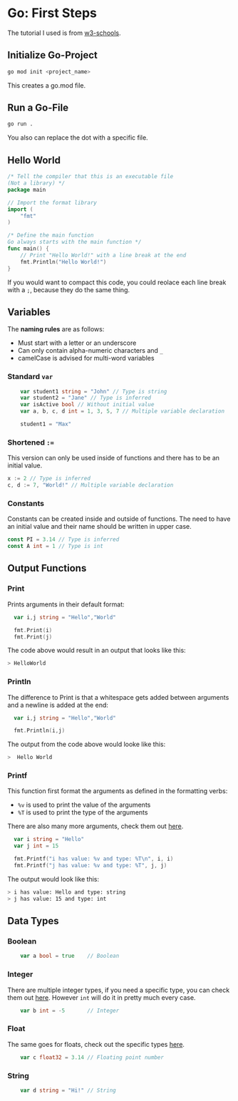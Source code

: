 # Go: First Steps
The tutorial I used is from [w3-schools](https://www.w3schools.com/go/index.php).
## Initialize Go-Project
```sh
go mod init <project_name>
```
This creates a go.mod file.
## Run a Go-File
```sh
go run .
```
You also can replace the dot with a specific file.
## Hello World
```go
/* Tell the compiler that this is an executable file
(Not a library) */
package main

// Import the format library
import (
	"fmt"
)

/* Define the main function
Go always starts with the main function */
func main() {
    // Print "Hello World!" with a line break at the end
	fmt.Println("Hello World!")
}
```
If you would want to compact this code, you could reolace each line break with a `;`, because they do the same thing.
## Variables
The **naming rules** are as follows: 
- Must start with a letter or an underscore
- Can only contain alpha-numeric characters and `_`
- camelCase is advised for multi-word variables
### Standard `var`
```go
  	var student1 string = "John" // Type is string
  	var student2 = "Jane" // Type is inferred
	var isActive bool // Without initial value
	var a, b, c, d int = 1, 3, 5, 7	// Multiple variable declaration

	student1 = "Max"
```
### Shortened `:=`
This version can only be used inside of functions and there has to be an initial value.
```go
x := 2 // Type is inferred
c, d := 7, "World!" // Multiple variable declaration
```

### Constants
Constants can be created inside and outside of functions. The need to have an initial value and their name should be written in upper case.
```go
const PI = 3.14 // Type is inferred
const A int = 1 // Type is int
```

## Output Functions
### Print
Prints arguments in their default format:
```go
  var i,j string = "Hello","World"

  fmt.Print(i)
  fmt.Print(j)
```
The code above would result in an output that looks like this:
```sh
> HelloWorld
```
### Println
The difference to Print is that a whitespace gets added between arguments and a newline is added at the end:
```go
  var i,j string = "Hello","World"

  fmt.Println(i,j)
```
The output from the code above would looke like this:
```sh
>  Hello World
```
### Printf
This function first format the arguments as defined in the formatting verbs:
- `%v` is used to print the value of the arguments
- `%T` is used to print the type of the arguments

There are also many more arguments, check them out [here](https://www.w3schools.com/go/go_formatting_verbs.php).

```go
  var i string = "Hello"
  var j int = 15

  fmt.Printf("i has value: %v and type: %T\n", i, i)
  fmt.Printf("j has value: %v and type: %T", j, j) 
```
The output would look like this:
```sh
> i has value: Hello and type: string
> j has value: 15 and type: int
```

## Data Types
### Boolean
```go
	var a bool = true    // Boolean
```
### Integer
There are multiple integer types, if you need a specific type, you can check them out [here](https://www.w3schools.com/go/go_integer_data_type.php). However `int` will do it in pretty much every case.
```go
	var b int = -5       // Integer
```
### Float
The same goes for floats, check out the specific types [here](https://www.w3schools.com/go/go_float_data_type.php).
```go
	var c float32 = 3.14 // Floating point number
```
### String
```go
	var d string = "Hi!" // String
```